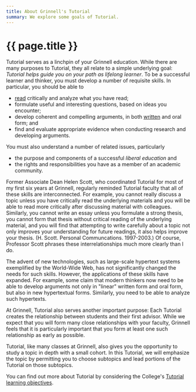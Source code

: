 ```yaml
---
title: About Grinnell's Tutorial
summary: We explore some goals of Tutorial.
---
```

# {{ page.title }}

Tutorial serves as a linchpin of your Grinnell education. While there are many purposes to Tutorial, they all relate to a simple underlying goal: *Tutorial helps guide you on your path as lifelong learner*. To be a successful learner and thinker, you must develop a number of requisite skills. In particular, you should be able to

* [read](read) critically and analyze what you have read;
* formulate useful and interesting questions, based on ideas you encounter;
* develop coherent and compelling arguments, in both [written](writing) and oral form; and
* find and evaluate appropriate evidence when conducting research and developing arguments.

You must also understand a number of related issues, particularly

* the purpose and components of a successful _liberal education_ and
* the rights and responsibilities you have as a member of an academic community.

Former Associate Dean Helen Scott, who coordinated Tutorial for most of my first six years at Grinnell, regularly reminded Tutorial faculty that all of these skills are interconnected. For example, you cannot really discuss a topic unless you have critically read the underlying materials and you will be able to read more critically after discussing material with colleagues. Similarly, you cannot write an essay unless you formulate a strong thesis, you cannot form that thesis without critical reading of the underlying material, and you will find that attempting to write carefully about a topic not only improves your understanding for future readings, it also helps improve your thesis. (H. Scott. Personal Communcations. 1997-2003.) Of course, Professor Scott phrases these interrelationships much more clearly than I do.

The advent of new technologies, such as large-scale hypertext systems exemplified by the World-Wide Web, has not significantly changed the needs for such skills. However, the applications of these skills have expanded. For example, some claim that modern thinkers now need to be able to develop arguments not only in "linear" written form and oral form, but also in new hypertextual forms. Similarly, you need to be able to analyze such hypertexts.

At Grinnell, Tutorial also serves another important purpose: Each Tutorial creates the relationship between students and their first advisor. While we expect that you will form many close relationships with your faculty, Grinnell feels that it is particularly important that you form at least one such relationship as early as possible.

Tutorial, like many classes at Grinnell, also gives you the opportunity to study a topic in depth with a small cohort. In this Tutorial, we will emphasize the topic by permitting you to choose subtopics and lead portions of the Tutorial on those subtopics.

You can find out more about Tutorial by considering the College's
[Tutorial learning objectives](objectives).
